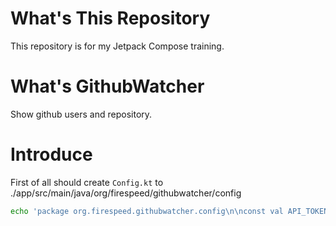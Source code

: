 # What's This Repository
This repository is for my Jetpack Compose training.

# What's GithubWatcher
Show github users and repository.

# Introduce
First of all should create `Config.kt` to ./app/src/main/java/org/firespeed/githubwatcher/config

```sh
echo 'package org.firespeed.githubwatcher.config\n\nconst val API_TOKEN = API_TOKEN = "<YOUR_GITHUB_TOKEN>' > ./app/src/main/java/org/firespeed/githubwatcher/config/config.demo
```
